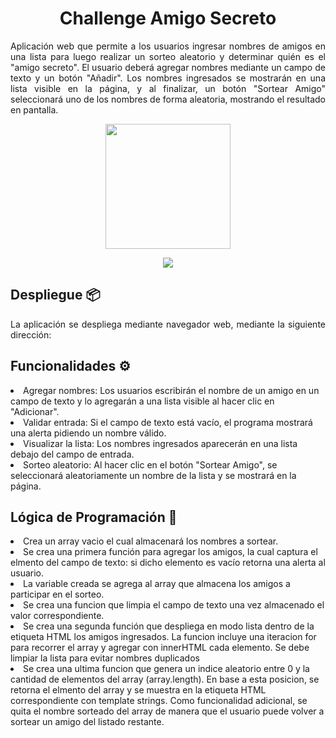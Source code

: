 <h1 align="center"> Challenge Amigo Secreto </h1>
<p align="justify">Aplicación web que permite a los usuarios ingresar nombres de amigos en una lista para luego realizar un sorteo aleatorio y determinar quién es el "amigo secreto".
El usuario deberá agregar nombres mediante un campo de texto y un botón "Añadir". Los nombres ingresados se mostrarán en una lista visible en la página, y al finalizar, un botón "Sortear Amigo" seleccionará uno de los nombres de forma aleatoria, mostrando el resultado en pantalla.</p>

<div align="center"><img src="https://github.com/user-attachments/assets/37057d3a-ebb4-42f6-bbfb-e5d08dc352da" widht = "200" height="200"/></div>

<p align="center">
   <img src="https://img.shields.io/badge/STATUS-EN%20OPERATIVO-green">
   </p>

<h2> Despliegue 📦 </h2>
<p align="justify">La aplicación se despliega mediante navegador web, mediante la siguiente dirección:</p>

<h2> Funcionalidades ⚙️ </h2>
<p align="justify"> 
<li>Agregar nombres: Los usuarios escribirán el nombre de un amigo en un campo de texto y lo agregarán a una lista visible al hacer clic en "Adicionar".</li>
<li>Validar entrada: Si el campo de texto está vacío, el programa mostrará una alerta pidiendo un nombre válido.</li>
<li>Visualizar la lista: Los nombres ingresados aparecerán en una lista debajo del campo de entrada.</li>
<li>Sorteo aleatorio: Al hacer clic en el botón "Sortear Amigo", se seleccionará aleatoriamente un nombre de la lista y se mostrará en la página.</li>
</p>

<h2> Lógica de Programación 🔧 </h2>
<p align="justify"> 
<li>Crea un array vacio el cual almacenará los nombres a sortear.</li>
<li>Se crea una primera función para agregar los amigos, la cual captura el elmento del campo de texto: si dicho elemento es vacío retorna una alerta al usuario.</li>
<li>La variable creada se agrega al array que almacena los amigos a participar en el sorteo.</li>
<li>Se crea una funcion que limpia el campo de texto una vez almacenado el valor correspondiente.</li>
<li>Se crea una segunda función que despliega en modo lista dentro de la etiqueta HTML los amigos ingresados. La funcion incluye una iteracion for para recorrer el array y agregar con innerHTML cada elemento. Se debe limpiar la lista para evitar nombres duplicados</li>
<li>Se crea una ultima funcion que genera un indice aleatorio entre 0 y la cantidad de elementos del array (array.length). En base a esta posicion, se retorna el elmento del array y se muestra en la etiqueta HTML correspondiente con template strings. Como funcionalidad adicional, se quita el nombre sorteado del array de manera que el usuario puede volver a sortear un amigo del listado restante.</li>
</p>


